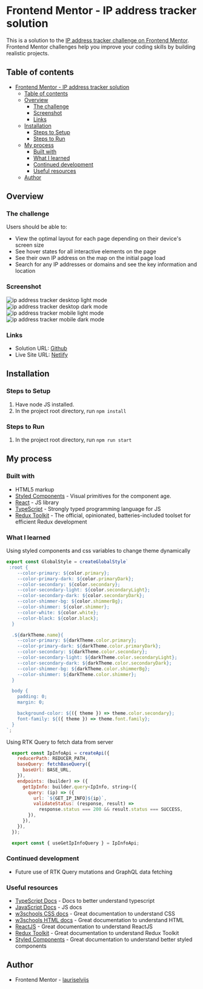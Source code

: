 # Frontend Mentor - IP address tracker solution

This is a solution to the [IP address tracker challenge on Frontend Mentor](https://www.frontendmentor.io/challenges/ip-address-tracker-I8-0yYAH0). Frontend Mentor challenges help you improve your coding skills by building realistic projects.

## Table of contents

- [Frontend Mentor - IP address tracker solution](#frontend-mentor---ip-address-tracker-solution)
  - [Table of contents](#table-of-contents)
  - [Overview](#overview)
    - [The challenge](#the-challenge)
    - [Screenshot](#screenshot)
    - [Links](#links)
  - [Installation](#installation)
    - [Steps to Setup](#steps-to-setup)
    - [Steps to Run](#steps-to-run)
  - [My process](#my-process)
    - [Built with](#built-with)
    - [What I learned](#what-i-learned)
    - [Continued development](#continued-development)
    - [Useful resources](#useful-resources)
  - [Author](#author)

## Overview

### The challenge

Users should be able to:

- View the optimal layout for each page depending on their device's screen size
- See hover states for all interactive elements on the page
- See their own IP address on the map on the initial page load
- Search for any IP addresses or domains and see the key information and location

### Screenshot

![ip address tracker desktop light mode](https://user-images.githubusercontent.com/85683069/190148022-463c1ba6-0a0d-4311-86aa-16092bbdc6b7.png)
![ip address tracker desktop dark mode](https://user-images.githubusercontent.com/85683069/190148019-7700ea0f-8d0a-48d1-9ab8-b4f91902dfca.png)
![ip address tracker mobile light mode](https://user-images.githubusercontent.com/85683069/190148011-dc5c34cf-c160-4598-89b3-d770cad38f0d.png)
![ip address tracker mobile dark mode](https://user-images.githubusercontent.com/85683069/190148015-8e2474a7-4201-43e7-9cdb-6cd9172951f4.png)

### Links

- Solution URL: [Github](https://github.com/lauriselvijs/ip-address-tracker)
- Live Site URL: [Netlify](https://677dcc-ip-address-tracker.netlify.app/)

## Installation

### Steps to Setup

1. Have node JS installed.
2. In the project root directory, run <code>npm install</code>

### Steps to Run

1. In the project root directory, run <code>npm run start</code>

## My process

### Built with

- HTML5 markup
- [Styled Components](https://styled-components.com//) - Visual primitives for the component age.
- [React](https://reactjs.org/) - JS library
- [TypeScript](https://www.typescriptlang.org/) - Strongly typed programming language for JS
- [Redux Toolkit](https://redux-toolkit.js.org/) - The official, opinionated, batteries-included toolset for efficient Redux development

### What I learned

Using styled components and css variables to change theme dynamically

```js
export const GlobalStyle = createGlobalStyle`
 :root {
    --color-primary: ${color.primary};
    --color-primary-dark: ${color.primaryDark};
    --color-secondary: ${color.secondary};
    --color-secondary-light: ${color.secondaryLight};
    --color-secondary-dark: ${color.secondaryDark};
    --color-shimmer-bg: ${color.shimmerBg};
    --color-shimmer: ${color.shimmer};
    --color-white: ${color.white};
    --color-black: ${color.black};
  }

  .${darkTheme.name}{
    --color-primary: ${darkTheme.color.primary};
    --color-primary-dark: ${darkTheme.color.primaryDark};
    --color-secondary: ${darkTheme.color.secondary};
    --color-secondary-light: ${darkTheme.color.secondaryLight};
    --color-secondary-dark: ${darkTheme.color.secondaryDark};
    --color-shimmer-bg: ${darkTheme.color.shimmerBg};
    --color-shimmer: ${darkTheme.color.shimmer};
  }

  body {
    padding: 0;
    margin: 0;

    background-color: ${({ theme }) => theme.color.secondary};
    font-family: ${({ theme }) => theme.font.family};
  }
`;
```

Using RTK Query to fetch data from server

```js
  export const IpInfoApi = createApi({
    reducerPath: REDUCER_PATH,
    baseQuery: fetchBaseQuery({
      baseUrl: BASE_URL,
    }),
    endpoints: (builder) => ({
      getIpInfo: builder.query<IpInfo, string>({
        query: (ip) => ({
          url: `${GET_IP_INFO}${ip}`,
          validateStatus: (response, result) =>
            response.status === 200 && result.status === SUCCESS,
        }),
      }),
    }),
  });

  export const { useGetIpInfoQuery } = IpInfoApi;
```

### Continued development

- Future use of RTK Query mutations and GraphQL data fetching

### Useful resources

- [TypeScript Docs](https://www.typescriptlang.org/docs/) - Docs to better understand typescript
- [JavaScript Docs](https://developer.mozilla.org/en-US/docs/Web/JavaScript) - JS docs
- [w3schools CSS docs](https://www.w3schools.com/css/default.asp) - Great documentation to understand CSS
- [w3schools HTML docs](https://www.w3schools.com/html/default.asp) - Great documentation to understand HTML
- [ReactJS](https://reactjs.org/docs/getting-started.html) - Great documentation to understand ReactJS
- [Redux Toolkit](https://redux-toolkit.js.org/usage/usage-guide) - Great documentation to understand Redux Toolkit
- [Styled Components](https://styled-components.com/docs) - Great documentation to understand better styled components

## Author

- Frontend Mentor - [lauriselvijs](https://www.frontendmentor.io/profile/lauriselvijs)
